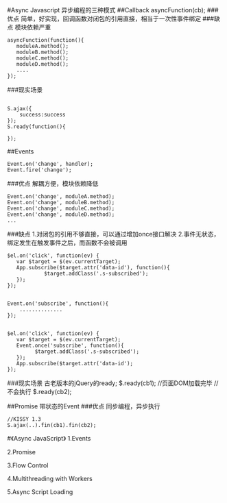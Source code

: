 #Async Javascript
异步编程的三种模式
##Callback
asyncFunction(cb);
###优点
简单，好实现，回调函数对闭包的引用直接，相当于一次性事件绑定
###缺点
模块依赖严重

<pre><code>asyncFunction(function(){
   moduleA.method();
   moduleB.method();
   moduleC.method();
   moduleD.method();
   ....
});
</pre></code>
###现实场景
<pre><code>
S.ajax({
    success:success
});
S.ready(function(){

});
</pre></code>
##Events
<pre><code>Event.on('change', handler);
Event.fire('change');
</pre></code>
###优点
解耦方便，模块依赖降低


<pre><code>Event.on('change', moduleA.method);
Event.on('change', moduleB.method);
Event.on('change', moduleC.method);
Event.on('change', moduleD.method);
...
</pre></code>
###缺点
1.对闭包的引用不够直接，可以通过增加once接口解决
2.事件无状态，绑定发生在触发事件之后，而函数不会被调用


<pre><code>$el.on('click', function(ev) {
   var $target = $(ev.currentTarget);
   App.subscribe($target.attr('data-id'), function(){
            $target.addClass('.s-subscribed');
   });
});


Event.on('subscribe', function(){
    ..............
});


$el.on('click', function(ev) {
   var $target = $(ev.currentTarget);
   Event.once('subscribe', function(){
         $target.addClass('.s-subscribed');
   });
   App.subscribe($target.attr('data-id');
});
</pre></code>
###现实场景
古老版本的jQuery的ready;
$.ready(cb1);
//页面DOM加载完毕
//不会执行
$.ready(cb2);

##Promise
带状态的Event
###优点
同步编程，异步执行


<pre><code>//KISSY 1.3
S.ajax(..).fin(cb1).fin(cb2);
</pre></code>

#《Async JavaScript》
1.Events

2.Promise

3.Flow Control

4.Multithreading with Workers

5.Async Script Loading
